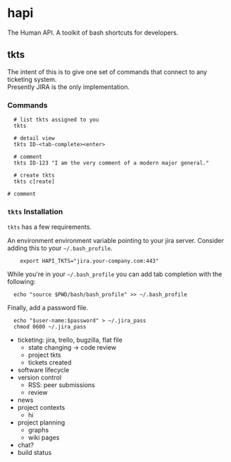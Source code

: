 # hapi

The Human API. A toolkit of bash shortcuts for developers.

## tkts

The intent of this is to give one set of commands that connect to any ticketing system.  
Presently JIRA is the only implementation.

### Commands

```
  # list tkts assigned to you
  tkts 

  # detail view
  tkts ID-<tab-complete><enter>

  # comment
  tkts ID-123 "I am the very comment of a modern major general."

  # create tkts
  tkts c[reate]

# comment
```

### `tkts` Installation

`tkts` has a few requirements.

An environment environment variable pointing to your jira server.  Consider adding this to your `~/.bash_profile`.

```
    export HAPI_TKTS="jira.your-company.com:443"
```

While you're in your `~/.bash_profile` you can add tab completion with the following:

```
  echo "source $PWD/bash/bash_profile" >> ~/.bash_profile
```

Finally, add a password file.

```
  echo "$user-name:$password" > ~/.jira_pass
  chmod 0600 ~/.jira_pass
```


- ticketing: jira, trello, bugzilla, flat file
  - state changing -> code review
  - project tkts
  - tickets created
- software lifecycle
- version control
  - RSS: peer submissions
  - review
- news
- project contexts
  - hi
- project planning
  - graphs
  - wiki pages
- chat?
- build status
